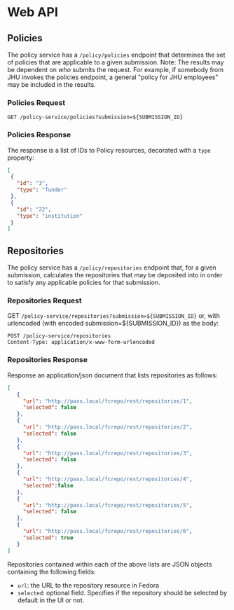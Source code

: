 # Web API

## Policies

The policy service has a `/policy/policies` endpoint that determines the set of policies that are applicable to
a given submission.  Note:  The results may be dependent on _who_ submits the request.  For example, if
somebody from JHU invokes the policies endpoint, a general "policy for JHU employees" may be included in the results.

### Policies Request

`GET /policy-service/policies?submission=${SUBMISSION_ID}`

### Policies Response

The response is a list of IDs to Policy resources, decorated with a `type` property:

```json
[
 {
   "id": "3",
   "type": "funder"
 },
 {
   "id": "22",
   "type": "institution"
 }
]
```


## Repositories

The policy service has a `/policy/repositories` endpoint that, for a given submission, calculates the repositories that may be
deposited into in order to satisfy any applicable policies for that submission.

### Repositories Request

GET `/policy-service/repositories?submission=${SUBMISSION_ID}`
or, with urlencoded (with encoded submission=${SUBMISSION_ID}) as the body:

```HTTP
POST /policy-service/repositories
Content-Type: application/x-www-form-urlencoded
```

### Repositories Response

Response an application/json document that lists repositories as follows:

```json
[
   {
     "url": "http://pass.local/fcrepo/rest/repositories/1",
     "selected": false
   },
   {
     "url": "http://pass.local/fcrepo/rest/repositories/2",
     "selected": false
   },
   {
     "url": "http://pass.local/fcrepo/rest/repositories/3",
     "selected": false
   },
   {
     "url": "http://pass.local/fcrepo/rest/repositories/4",
     "selected":false
   },
   {
     "url": "http://pass.local/fcrepo/rest/repositories/5",
     "selected": false
   },
   {
     "url": "http://pass.local/fcrepo/rest/repositories/6",
     "selected": true
   }
]

```


Repositories contained within each of the above lists are JSON objects containing the following fields:

* `url`: the URL to the repository resource in Fedora
* `selected`: optional field.  Specifies if the repository should be selected by default in the UI or not.

